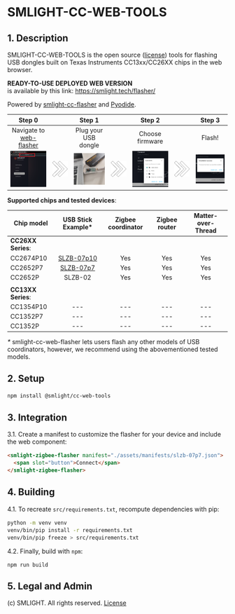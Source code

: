 # SMLIGHT-CC-WEB-TOOLS

## 1. Description
SMLIGHT-CC-WEB-TOOLS is the open source ([license](https://github.com/smlight-tech/smlight-cc-web-tools/LICENSE)) tools for flashing USB dongles built on Texas Instruments CC13xx/CC26XX chips in the web browser.

**READY-TO-USE DEPLOYED WEB VERSION**  
is available by this link: https://smlight.tech/flasher/


Powered by [smlight-cc-flasher](https://github.com/smlight-tech/smlight-cc-flasher) and [Pyodide](https://pyodide.org/en/stable/).  


| Step 0 |  | Step 1 |  | Step 2 |  |  Step 3 |
|:---:|:---:|:---:|:---:|:---:|:---:|:---:|
| Navigate to [web-flasher](https://smlight.tech/flasher/) |  | Plug your USB dongle |  | Choose firmware |  | Flash! |
| <img src="https://github.com/smlight-tech/smlight-cc-web-tools/blob/main/img/flasher-address-600.png?raw=true" width="180" /> | <img src="https://github.com/smlight-tech/smlight-cc-web-tools/blob/main/img/arrows-next.png?raw=true" width="180" /> | <img src="https://github.com/smlight-tech/smlight-cc-web-tools/blob/main/img/slzb-07p7-plug-in-600.png?raw=true" width="180" /> | <img src="https://github.com/smlight-tech/smlight-cc-web-tools/blob/main/img/arrows-next.png?raw=true" width="180" /> | <img src="https://github.com/smlight-tech/smlight-cc-web-tools/blob/main/img/slzb-07p7-flasher-select-600.png?raw=true" width="180" /> | <img src="https://github.com/smlight-tech/smlight-cc-web-tools/blob/main/img/arrows-next.png?raw=true" width="180" /> | <img src="https://github.com/smlight-tech/smlight-cc-web-tools/blob/main/img/slzb-07p7-flash-successful-600.png?raw=true" width="180" /> |  



**Supported chips and tested devices**:

| Chip model|USB Stick Example* | Zigbee coordinator | Zigbee router | Matter-over-Thread |
| ------- |:-------:|:-------:|:-------:|:-------:|
| **CC26XX Series**: | | | | |
| CC2674P10 |[SLZB-07p10](https://smlight.tech/product/slzb-07p10/)| Yes | Yes | Yes |
| CC2652P7 |[SLZB-07p7](https://smlight.tech/product/slzb-07p10/) | Yes | Yes | Yes |
| CC2652P | SLZB-02 |  Yes | Yes | Yes |
||||
| **CC13XX Series**: | | | | |
| CC1354P10 |---|---|---|---|
| CC1352P7 |---|---|---|---|
| CC1352P |---|---|---|---| 

_*_ smlight-cc-web-flasher lets users flash any other models of USB coordinators, however, we recommend using the abovementioned tested models.

## 2. Setup

```bash
npm install @smlight/cc-web-tools
```

## 3. Integration
3.1. Create a manifest to customize the flasher for your device and include the web component:

```html
<smlight-zigbee-flasher manifest="./assets/manifests/slzb-07p7.json">
  <span slot="button">Connect</span>
</smlight-zigbee-flasher>
```

## 4. Building

4.1. To recreate `src/requirements.txt`, recompute dependencies with pip:

```bash
python -m venv venv
venv/bin/pip install -r requirements.txt
venv/bin/pip freeze > src/requirements.txt
```

4.2. Finally, build with `npm`:

```
npm run build
```


## 5. Legal and Admin
(c) SMLIGHT. All rights reserved. [License](https://github.com/smlight-tech/smlight-cc-web-tools/LICENSE)